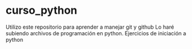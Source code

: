 # curso_python
Utilizo este repositorio para aprender a manejar git y github 
Lo haré subiendo archivos de programación en python. Ejercicios de iniciación a python
